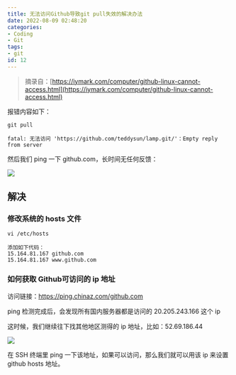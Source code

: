 ```yaml
---
title: 无法访问Github导致git pull失效的解决办法
date: 2022-08-09 02:48:20
categories:
- Coding
- Git
tags:
- git
id: 12
---
```


> 摘录自：[https://iymark.com/computer/github-linux-cannot-access.html](https://iymark.com/computer/github-linux-cannot-access.html)

报错内容如下：

```
git pull

fatal: 无法访问 'https://github.com/teddysun/lamp.git/'：Empty reply from server
```
<!--more-->

然后我们 ping 一下 github.com，长时间无任何反馈：

![](https://img.arctee.cn/one/202208090259308.png)

## 解决

### 修改系统的 hosts 文件

```
vi /etc/hosts

添加如下代码：
15.164.81.167 github.com
15.164.81.167 www.github.com
```

### 如何获取 Github可访问的 ip 地址

访问链接：https://ping.chinaz.com/github.com

ping 检测完成后，会发现所有国内服务器都是访问的 20.205.243.166 这个 ip

这时候，我们继续往下找其他地区测得的 ip 地址，比如：52.69.186.44

![](https://img.arctee.cn/one/202208090300011.png)

在 SSH 终端里 ping 一下该地址，如果可以访问，那么我们就可以用该 ip 来设置 github hosts 地址。

